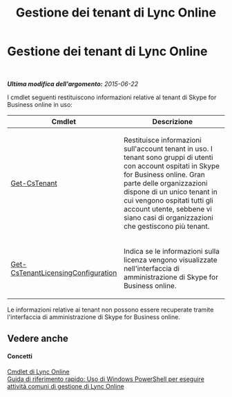 ﻿---
title: Gestione dei tenant di Lync Online
TOCTitle: Gestione dei tenant di Lync Online
ms:assetid: 6b5e6e8c-6427-446f-ae37-926dd307237e
ms:mtpsurl: https://technet.microsoft.com/it-it/library/Dn362801(v=OCS.15)
ms:contentKeyID: 56269921
ms.date: 08/24/2015
mtps_version: v=OCS.15
ms.translationtype: HT
---

# Gestione dei tenant di Lync Online

 

_**Ultima modifica dell'argomento:** 2015-06-22_

I cmdlet seguenti restituiscono informazioni relative al tenant di Skype for Business online in uso:


<table>
<colgroup>
<col style="width: 50%" />
<col style="width: 50%" />
</colgroup>
<thead>
<tr class="header">
<th>Cmdlet</th>
<th>Descrizione</th>
</tr>
</thead>
<tbody>
<tr class="odd">
<td><p><a href="get-cstenant.md">Get-CsTenant</a></p></td>
<td><p>Restituisce informazioni sull'account tenant in uso. I tenant sono gruppi di utenti con account ospitati in Skype for Business online. Gran parte delle organizzazioni dispone di un unico tenant in cui vengono ospitati tutti gli account utente, sebbene vi siano casi di organizzazioni che gestiscono più tenant.</p></td>
</tr>
<tr class="even">
<td><p><a href="get-cstenantlicensingconfiguration.md">Get-CsTenantLicensingConfiguration</a></p></td>
<td><p>Indica se le informazioni sulla licenza vengono visualizzate nell'interfaccia di amministrazione di Skype for Business online.</p></td>
</tr>
</tbody>
</table>


Le informazioni relative ai tenant non possono essere recuperate tramite l'interfaccia di amministrazione di Skype for Business online.

## Vedere anche

#### Concetti

[Cmdlet di Lync Online](the-skype-for-business-online-cmdlets.md)  
[Guida di riferimento rapido: Uso di Windows PowerShell per eseguire attività comuni di gestione di Lync Online](quick-reference-using-windows-powershell-to-do-common-skype-for-business-online-management-tasks.md)

